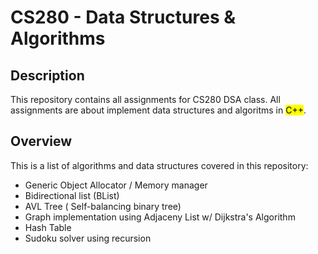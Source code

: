 # CS280 - Data Structures & Algorithms

## Description
This repository contains all assignments for CS280 DSA class. 
All assignments are about implement data structures and algoritms in <mark>C++</mark>.

## Overview

This is a list of algorithms and data structures covered in this repository:
- Generic Object Allocator / Memory manager
- Bidirectional list (BList)
- AVL Tree ( Self-balancing binary tree)
- Graph implementation using Adjaceny List w/ Dijkstra's Algorithm
- Hash Table
- Sudoku solver using recursion
